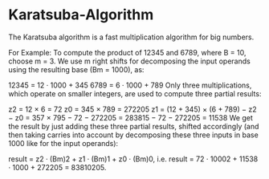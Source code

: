 # Karatsuba-Algorithm

The Karatsuba algorithm is a fast multiplication algorithm for big numbers.

For Example:
To compute the product of 12345 and 6789, where B = 10, choose m = 3. We use m right shifts for decomposing the input operands using the resulting base (Bm = 1000), as:

12345 = 12 · 1000 + 345
6789 = 6 · 1000 + 789
Only three multiplications, which operate on smaller integers, are used to compute three partial results:

z2 = 12 × 6 = 72
z0 = 345 × 789 = 272205
z1 = (12 + 345) × (6 + 789) − z2 − z0 = 357 × 795 − 72 − 272205 = 283815 − 72 − 272205 = 11538
We get the result by just adding these three partial results, shifted accordingly (and then taking carries into account by decomposing these three inputs in base 1000 like for the input operands):

result = z2 · (Bm)2 + z1 · (Bm)1 + z0 · (Bm)0, i.e.
result = 72 · 10002 + 11538 · 1000 + 272205 = 83810205.
